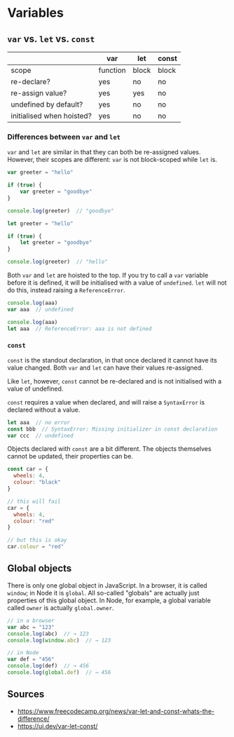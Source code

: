 Variables
=========

`var` vs. `let` vs. `const`
-------------------------

|  | var | let | const |
|-|-|-|-|
| scope | function | block | block |
| re-declare? | yes | no | no |
| re-assign value? | yes | yes | no |
| undefined by default? | yes | no | no |
| initialised when hoisted? | yes | no | no |

### Differences between `var` and `let`

`var` and `let` are similar in that they can both be re-assigned values. However, their scopes are different: `var` is not block-scoped while `let` is.

```javascript
var greeter = "hello"

if (true) {
    var greeter = "goodbye"
}

console.log(greeter)  // "goodbye"
```

```javascript
let greeter = "hello"

if (true) {
    let greeter = "goodbye"
}

console.log(greeter)  // "hello"
```

Both `var` and `let` are hoisted to the top. If you try to call a `var` variable before it is defined, it will be initialised with a value of `undefined`. `let` will not do this, instead raising a `ReferenceError`.

```javascript
console.log(aaa)
var aaa  // undefined
```

```javascript
console.log(aaa)
let aaa  // ReferenceError: aaa is not defined
```

### `const`

`const` is the standout declaration, in that once declared it cannot have its value changed. Both `var` and `let` can have their values re-assigned.

Like `let`, however, `const` cannot be re-declared and is not initialised with a value of undefined.

`const` requires a value when declared, and will raise a `SyntaxError` is declared without a value.

```javascript
let aaa  // no error
const bbb  // SyntaxError: Missing initializer in const declaration
var ccc  // undefined
```

Objects declared with `const` are a bit different. The objects themselves cannot be updated, their properties can be.

```javascript
const car = {
  wheels: 4,
  colour: "black"
}

// this will fail
car = {
  wheels: 4,
  colour: "red"
}

// but this is okay
car.colour = "red"
```

Global objects
--------------

There is only one global object in JavaScript. In a browser, it is called `window`; in Node it is `global`. All so-called "globals" are actually just properties of this global object. In Node, for example, a global variable called `owner` is actually `global.owner`.

```javascript
// in a browser
var abc = "123"
console.log(abc)  // → 123
console.log(window.abc)  // → 123

// in Node
var def = "456"
console.log(def)  // → 456
console.log(global.def)  // → 456
```

Sources
-------

- https://www.freecodecamp.org/news/var-let-and-const-whats-the-difference/
- https://ui.dev/var-let-const/
